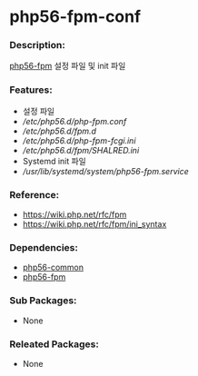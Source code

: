 # php56-fpm-conf

### Description:
[php56-fpm](pkg-addon-php56.md) 설정 파일 및 init 파일

### Features:
* 설정 파일
 * _/etc/php56.d/php-fpm.conf_
 * _/etc/php56.d/fpm.d_
 * _/etc/php56.d/php-fpm-fcgi.ini_
 * _/etc/php56.d/fpm/SHALRED.ini_
* Systemd init 파일
 * _/usr/lib/systemd/system/php56-fpm.service_

### Reference:
* https://wiki.php.net/rfc/fpm
* https://wiki.php.net/rfc/fpm/ini_syntax

### Dependencies:
* [php56-common](pkg-core-php56-common.md)
* [php56-fpm](pkg-addon-php56.md)

### Sub Packages:
* None

### Releated Packages:
* None